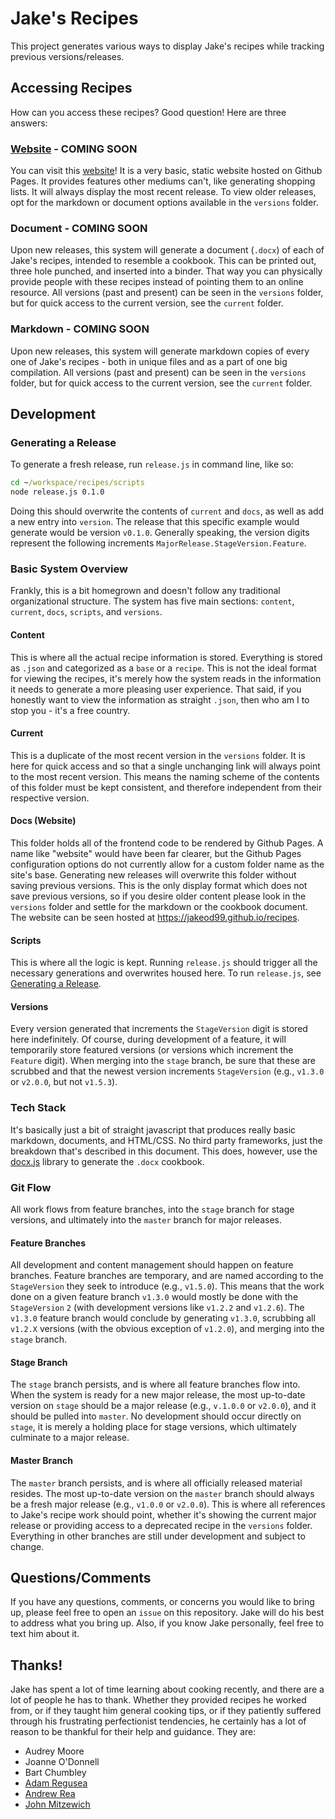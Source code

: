 # Jake's Recipes
This project generates various ways to display Jake's recipes while tracking 
previous versions/releases.

## Accessing Recipes
How can you access these recipes? Good question! Here are three answers:

### [Website](https://jakeod99.github.io/recipes) - COMING SOON
You can visit this [website](https://jakeod99.github.io/recipes)! It is a very 
basic, static website hosted on Github Pages. It provides features other 
mediums can't, like generating shopping lists. It will always display the most 
recent release. To view older releases, opt for the markdown or document 
options available in the `versions` folder.

### Document - COMING SOON
Upon new releases, this system will generate a document (`.docx`) of each of 
Jake's recipes, intended to resemble a cookbook. This can be printed out, 
three hole punched, and inserted into a binder. That way you can physically 
provide people with these recipes instead of pointing them to an online 
resource. All versions (past and present) can be seen in the `versions` 
folder, but for quick access to the current version, see the `current` folder. 

### Markdown - COMING SOON
Upon new releases, this system will generate markdown copies of every one of 
Jake's recipes - both in unique files and as a part of one big compilation. 
All versions (past and present) can be seen in the `versions` folder, but for 
quick access to the current version, see the `current` folder. 

## Development

### <a name="gar"></a>Generating a Release
To generate a fresh release, run `release.js` in command line, like 
so: 
```cmd
cd ~/workspace/recipes/scripts
node release.js 0.1.0
```
Doing this should overwrite the contents of `current` and `docs`, as well 
as add a new entry into `version`. The release that this specific example 
would generate would be version `v0.1.0`. Generally speaking, the version 
digits represent the following increments `MajorRelease.StageVersion.Feature`. 

### Basic System Overview
Frankly, this is a bit homegrown and doesn't follow any traditional 
organizational structure. The system has five main sections: `content`, 
`current`, `docs`, `scripts`, and `versions`.

#### Content
This is where all the actual recipe information is stored. Everything is 
stored as `.json` and categorized as a `base` or a `recipe`. This is not the 
ideal format for viewing the recipes, it's merely how the system reads in the 
information it needs to generate a more pleasing user experience. That said, 
if you honestly want to view the information as straight `.json`, then who am 
I to stop you - it's a free country.

#### Current
This is a duplicate of the most recent version in the `versions` folder. It is 
here for quick access and so that a single unchanging link will always point 
to the most recent version. This means the naming scheme of the contents of 
this folder must be kept consistent, and therefore independent from their 
respective version.

#### Docs (Website)
This folder holds all of the frontend code to be rendered by Github Pages. 
A name like "website" would have been far clearer, but the Github Pages 
configuration options do not currently allow for a custom folder name as the 
site's base. Generating new releases will overwrite this folder without saving 
previous versions. This is the only display format which does not save 
previous versions, so if you desire older content please look in the 
`versions` folder and settle for the markdown or the cookbook document. The 
website can be seen hosted at https://jakeod99.github.io/recipes.

#### Scripts
This is where all the logic is kept. Running `release.js` should 
trigger all the necessary generations and overwrites housed here. To run 
`release.js`, see [Generating a Release](#gar).

#### Versions
Every version generated that increments the `StageVersion` digit is stored 
here indefinitely. Of course, during development of a feature, it will 
temporarily store featured versions (or versions which increment the `Feature` 
digit). When merging into the `stage` branch, be sure that these are scrubbed 
and that the newest version increments `StageVersion` (e.g., `v1.3.0` or 
`v2.0.0`, but not `v1.5.3`). 

### Tech Stack
It's basically just a bit of straight javascript that produces really basic 
markdown, documents, and HTML/CSS. No third party frameworks, just the 
breakdown that's described in this document. This does, however, use the 
[docx.js](https://docx.js.org/api/) library to generate the `.docx` cookbook. 

### Git Flow
All work flows from feature branches, into the `stage` branch for stage 
versions, and ultimately into the `master` branch for major releases.

#### Feature Branches
All development and content management should happen on feature branches. 
Feature branches are temporary, and are named according to the `StageVersion` 
they seek to introduce (e.g., `v1.5.0`). This means that the work done on a 
given feature branch `v1.3.0` would mostly be done with the `StageVersion` `2` 
(with development versions like `v1.2.2` and `v1.2.6`). The `v1.3.0` 
feature branch would conclude by generating `v1.3.0`, scrubbing all `v1.2.X` 
versions (with the obvious exception of `v1.2.0`), and merging into the 
`stage` branch.

#### Stage Branch
The `stage` branch persists, and is where all feature branches flow into. When 
the system is ready for a new major release, the most up-to-date version on 
`stage` should be a major release (e.g., `v.1.0.0` or `v2.0.0`), and it should 
be pulled into `master`. No development should occur directly on `stage`, it 
is merely a holding place for stage versions, which ultimately culminate to a 
major release. 

#### Master Branch
The `master` branch persists, and is where all officially released material 
resides. The most up-to-date version on the `master` branch should always be a 
fresh major release (e.g., `v1.0.0` or `v2.0.0`). This is where all references 
to Jake's recipe work should point, whether it's showing the current major 
release or providing access to a deprecated recipe in the `versions` folder. 
Everything in other branches are still under development and subject to 
change. 

## Questions/Comments
If you have any questions, comments, or concerns you would like to bring up, 
please feel free to open an `issue` on this repository. Jake will do his best 
to address what you bring up. Also, if you know Jake personally, feel free to 
text him about it.

## Thanks!
Jake has spent a lot of time learning about cooking recently, and there are a 
lot of people he has to thank. Whether they provided recipes he worked from, 
or if they taught him general cooking tips, or if they patiently suffered 
through his frustrating perfectionist tendencies, he certainly has a lot of 
reason to be thankful for their help and guidance. They are:

- Audrey Moore
- Joanne O'Donnell
- Bart Chumbley
- [Adam Regusea](https://www.youtube.com/user/aragusea)
- [Andrew Rea](https://www.youtube.com/user/bgfilms)
- [John Mitzewich](https://www.youtube.com/user/foodwishes)